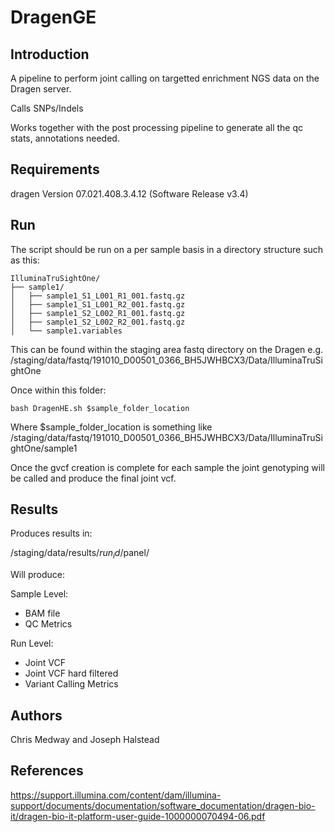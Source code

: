 # DragenGE

## Introduction

A pipeline to perform joint calling on targetted enrichment NGS data on the Dragen server.

Calls SNPs/Indels

Works together with the post processing pipeline to generate all the qc stats, annotations needed.

## Requirements

dragen Version 07.021.408.3.4.12 (Software Release v3.4)

## Run

The script should be run on a per sample basis in a directory structure such as this:


```
IlluminaTruSightOne/
├── sample1/
│   ├── sample1_S1_L001_R1_001.fastq.gz
│   ├── sample1_S1_L001_R2_001.fastq.gz
│   ├── sample1_S2_L002_R1_001.fastq.gz
│   ├── sample1_S2_L002_R2_001.fastq.gz
│   └── sample1.variables
```

This can be found within the staging area fastq directory on the Dragen e.g. /staging/data/fastq/191010_D00501_0366_BH5JWHBCX3/Data/IlluminaTruSightOne

Once within this folder:

```
bash DragenHE.sh $sample_folder_location
```
Where $sample_folder_location is something like /staging/data/fastq/191010_D00501_0366_BH5JWHBCX3/Data/IlluminaTruSightOne/sample1

Once the gvcf creation is complete for each sample the joint genotyping will be called and produce the final joint vcf.

## Results

Produces results in:

/staging/data/results/$run_id/$panel/

Will produce:

Sample Level:

- BAM file
- QC Metrics

Run Level:
- Joint VCF
- Joint VCF hard filtered
- Variant Calling Metrics


## Authors

Chris Medway and Joseph Halstead

## References

https://support.illumina.com/content/dam/illumina-support/documents/documentation/software_documentation/dragen-bio-it/dragen-bio-it-platform-user-guide-1000000070494-06.pdf
